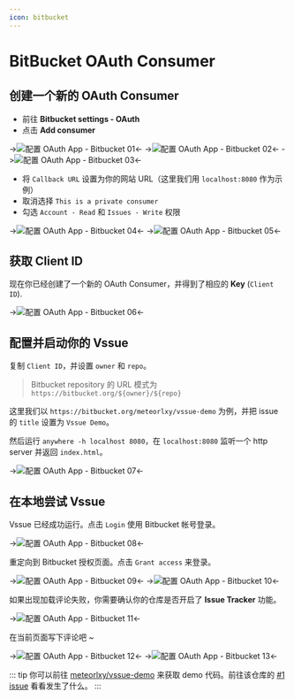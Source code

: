 ```yaml
---
icon: bitbucket
---
```


# BitBucket OAuth Consumer

## 创建一个新的 OAuth Consumer

- 前往 __Bitbucket settings - OAuth__
- 点击 __Add consumer__

->![配置 OAuth App - Bitbucket 01](/img/oauth-app-bitbucket-01.png)<-
->![配置 OAuth App - Bitbucket 02](/img/oauth-app-bitbucket-02.png)<-
->![配置 OAuth App - Bitbucket 03](/img/oauth-app-bitbucket-03.png)<-

- 将 `Callback URL` 设置为你的网站 URL（这里我们用 `localhost:8080` 作为示例）
- 取消选择 `This is a private consumer`
- 勾选 `Account - Read` 和 `Issues - Write` 权限

->![配置 OAuth App - Bitbucket 04](/img/oauth-app-bitbucket-04.png)<-
->![配置 OAuth App - Bitbucket 05](/img/oauth-app-bitbucket-05.png)<-

## 获取 Client ID

现在你已经创建了一个新的 OAuth Consumer，并得到了相应的  __Key__ (`Client ID`).

->![配置 OAuth App - Bitbucket 06](/img/oauth-app-bitbucket-06.png)<-

## 配置并启动你的 Vssue

复制 `Client ID`，并设置 `owner` 和 `repo`。

> Bitbucket repository 的 URL 模式为 `https://bitbucket.org/${owner}/${repo}`

这里我们以 `https://bitbucket.org/meteorlxy/vssue-demo` 为例，并把 issue 的 `title` 设置为 `Vssue Demo`。

然后运行 `anywhere -h localhost 8080`，在 `localhost:8080` 监听一个 http server 并返回 `index.html`。

->![配置 OAuth App - Bitbucket 07](/img/oauth-app-bitbucket-07.png)<-

## 在本地尝试 Vssue

Vssue 已经成功运行。点击 `Login` 使用 Bitbucket 帐号登录。

->![配置 OAuth App - Bitbucket 08](/img/oauth-app-bitbucket-08.png)<-

重定向到 Bitbucket 授权页面。点击 `Grant access` 来登录。

->![配置 OAuth App - Bitbucket 09](/img/oauth-app-bitbucket-09.png)<-
->![配置 OAuth App - Bitbucket 10](/img/oauth-app-bitbucket-10.png)<-

如果出现加载评论失败，你需要确认你的仓库是否开启了 __Issue Tracker__ 功能。

->![配置 OAuth App - Bitbucket 11](/img/oauth-app-bitbucket-11.png)<-

在当前页面写下评论吧 ~

->![配置 OAuth App - Bitbucket 12](/img/oauth-app-bitbucket-12.png)<-
->![配置 OAuth App - Bitbucket 13](/img/oauth-app-bitbucket-13.png)<-

::: tip
你可以前往 [meteorlxy/vssue-demo](https://bitbucket.org/meteorlxy/vssue-demo) 来获取 demo 代码。前往该仓库的 [#1 issue](https://bitbucket.org/meteorlxy/vssue-demo/issues/1) 看看发生了什么。
:::
